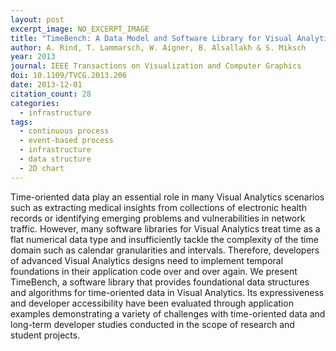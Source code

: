 ```yaml
---
layout: post
excerpt_image: NO_EXCERPT_IMAGE
title: "TimeBench: A Data Model and Software Library for Visual Analytics of Time-Oriented Data"
author: A. Rind, T. Lammarsch, W. Aigner, B. Alsallakh & S. Miksch
year: 2013
journal: IEEE Transactions on Visualization and Computer Graphics
doi: 10.1109/TVCG.2013.206
date: 2013-12-01
citation_count: 28
categories:
  - infrastructure
tags:
  - continuous process
  - event-based process
  - infrastructure
  - data structure
  - 2D chart
---
```

Time-oriented data play an essential role in many Visual Analytics scenarios such as extracting medical insights from collections of electronic health records or identifying emerging problems and vulnerabilities in network traffic. However, many software libraries for Visual Analytics treat time as a flat numerical data type and insufficiently tackle the complexity of the time domain such as calendar granularities and intervals. Therefore, developers of advanced Visual Analytics designs need to implement temporal foundations in their application code over and over again. We present TimeBench, a software library that provides foundational data structures and algorithms for time-oriented data in Visual Analytics. Its expressiveness and developer accessibility have been evaluated through application examples demonstrating a variety of challenges with time-oriented data and long-term developer studies conducted in the scope of research and student projects.
